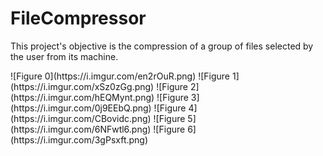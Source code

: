 # FileCompressor

This project's objective is the compression of a group of files selected by the user from its machine.

<p align="center">
  
</p>
![Figure 0](https://i.imgur.com/en2rOuR.png)
![Figure 1](https://i.imgur.com/xSz0zGg.png)
![Figure 2](https://i.imgur.com/hEQMynt.png)
![Figure 3](https://i.imgur.com/0j9EEbQ.png)
![Figure 4](https://i.imgur.com/CBovidc.png)
![Figure 5](https://i.imgur.com/6NFwtl6.png)
![Figure 6](https://i.imgur.com/3gPsxft.png)

